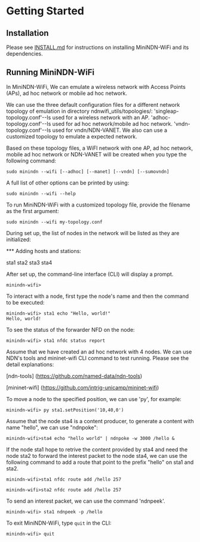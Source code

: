 Getting Started
===============

## Installation
Please see [INSTALL.md](../INSTALL.md) for instructions on installing MiniNDN-WiFi and its dependencies.

## Running MiniNDN-WiFi

In MiniNDN-WiFi, We can emulate a wireless network with Access Points (APs), ad hoc network or mobile ad hoc network.

We can use the three default configuration files for a different network topology of emulation in directory ndnwifi_utils/topologies/:
'singleap-topology.conf'--Is used for a wireless network with an AP.
'adhoc-topology.conf'--Is used for ad hoc network/mobile ad hoc network.
'vndn-topology.conf'--Is used for vndn/NDN-VANET.
We also can use a customized topology to emulate a expected network. 

Based on these topology files, a WiFI network with one AP, ad hoc network, mobile ad hoc network or NDN-VANET will be created when you type the following command: 

    sudo minindn --wifi [--adhoc] [--manet] [--vndn] [--sumovndn]
    
A full list of other options can be printed by using:

    sudo minindn --wifi --help

To run MiniNDN-WiFi with a customized topology file, provide the filename as the first argument:

    sudo minindn --wifi my-topology.conf

During set up, the list of nodes in the network will be listed as they are initialized:

*** Adding hosts and stations:

sta1 sta2 sta3 sta4

After set up, the command-line interface (CLI) will display a prompt.

    minindn-wifi>

To interact with a node, first type the node's name and then the command to be executed:

    minindn-wifi> sta1 echo "Hello, world!"
    Hello, world!

To see the status of the forwarder NFD on the node:

    minindn-wifi> sta1 nfdc status report

Assume that we have created an ad hoc network with 4 nodes. We can use NDN's tools and mininet-wifi CLI command to test running. Please see the detail explanations:

   [ndn-tools] (https://github.com/named-data/ndn-tools)
   
   [mininet-wifi] (https://github.com/intrig-unicamp/mininet-wifi)

To move a node to the specified position, we can use 'py', for example:

    minindn-wifi> py sta1.setPosition('10,40,0')

Assume that the node sta4 is a content producer, to generate a content with name "hello", we can use "ndnpoke":

    minindn-wifi>sta4 echo "hello world" | ndnpoke -w 3000 /hello &
    
If the node sta1 hope to retrive the content provided by sta4 and need the node sta2 to forward the interest packet to the node sta4, we can use the following command to add a route that point to the prefix "hello" on sta1 and sta2.

    minindn-wifi>sta1 nfdc route add /hello 257
    
    minindn-wifi>sta2 nfdc route add /hello 257
    
To send an interest packet, we can use the command 'ndnpeek'.

    minindn-wifi> sta1 ndnpeek -p /hello
    
To exit MiniNDN-WiFi, type `quit` in the CLI:

    minindn-wifi> quit
